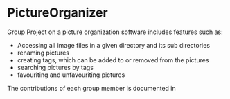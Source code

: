 # PictureOrganizer
Group Project on a picture organization software
includes features such as:
  - Accessing all image files in a given directory and its sub directories
  - renaming pictures
  - creating tags, which can be added to or removed from the pictures
  - searching pictures by tags
  - favouriting and unfavouriting pictures
  
The contributions of each group member is documented in 
